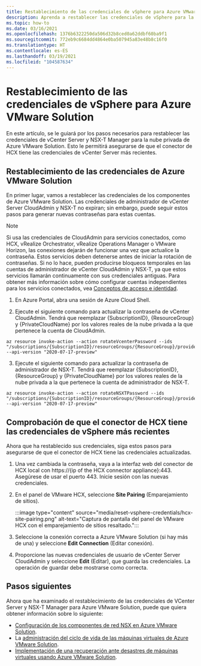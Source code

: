 ```yaml
---
title: Restablecimiento de las credenciales de vSphere para Azure VMware Solution
description: Aprenda a restablecer las credenciales de vSphere para la nube privada de Azure VMware Solution y asegúrese de que el conector de HCX tiene las credenciales de vSphere más recientes.
ms.topic: how-to
ms.date: 03/16/2021
ms.openlocfilehash: 1376b6322250da506d32b8ced0a62ddbf60ba9f1
ms.sourcegitcommit: 772eb9c6684dd4864e0ba507945a83e48b8c16f0
ms.translationtype: HT
ms.contentlocale: es-ES
ms.lasthandoff: 03/19/2021
ms.locfileid: "104587634"
---
```

# <a name="reset-vsphere-credentials-for-azure-vmware-solution"></a>Restablecimiento de las credenciales de vSphere para Azure VMware Solution

En este artículo, se le guiará por los pasos necesarios para restablecer las credenciales de vCenter Server y NSX-T Manager para la nube privada de Azure VMware Solution. Esto le permitirá asegurarse de que el conector de HCX tiene las credenciales de vCenter Server más recientes.

## <a name="reset-your-azure-vmware-solution-credentials"></a>Restablecimiento de las credenciales de Azure VMware Solution

 En primer lugar, vamos a restablecer las credenciales de los componentes de Azure VMware Solution. Las credenciales de administrador de vCenter Server CloudAdmin y NSX-T no expiran; sin embargo, puede seguir estos pasos para generar nuevas contraseñas para estas cuentas.

> [!NOTE]
> Si usa las credenciales de CloudAdmin para servicios conectados, como HCX, vRealize Orchestrator, vRealize Operations Manager o VMware Horizon, las conexiones dejarán de funcionar una vez que actualice la contraseña.  Estos servicios deben detenerse antes de iniciar la rotación de contraseñas.  Si no lo hace, pueden producirse bloqueos temporales en las cuentas de administrador de vCenter CloudAdmin y NSX-T, ya que estos servicios llamarán continuamente con sus credenciales antiguas.  Para obtener más información sobre cómo configurar cuentas independientes para los servicios conectados, vea [Conceptos de acceso e identidad](https://docs.microsoft.com/azure/azure-vmware/concepts-identity).

1. En Azure Portal, abra una sesión de Azure Cloud Shell.

2. Ejecute el siguiente comando para actualizar la contraseña de vCenter CloudAdmin.  Tendrá que reemplazar {SubscriptionID}, {ResourceGroup} y {PrivateCloudName} por los valores reales de la nube privada a la que pertenece la cuenta de CloudAdmin.

```
az resource invoke-action --action rotateVcenterPassword --ids "/subscriptions/{SubscriptionID}/resourceGroups/{ResourceGroup}/providers/Microsoft.AVS/privateClouds/{PrivateCloudName}" --api-version "2020-07-17-preview"
```
          
3. Ejecute el siguiente comando para actualizar la contraseña de administrador de NSX-T. Tendrá que reemplazar {SubscriptionID}, {ResourceGroup} y {PrivateCloudName} por los valores reales de la nube privada a la que pertenece la cuenta de administrador de NSX-T.

```
az resource invoke-action --action rotateNSXTPassword --ids "/subscriptions/{SubscriptionID}/resourceGroups/{ResourceGroup}/providers/Microsoft.AVS/privateClouds/{PrivateCloudName}" --api-version "2020-07-17-preview"
```

## <a name="ensure-the-hcx-connector-has-your-latest-vcenter-server-credentials"></a>Comprobación de que el conector de HCX tiene las credenciales de vSphere más recientes

Ahora que ha restablecido sus credenciales, siga estos pasos para asegurarse de que el conector de HCX tiene las credenciales actualizadas.

1. Una vez cambiada la contraseña, vaya a la interfaz web del conector de HCX local con https://{ip of the HCX connector appliance}:443. Asegúrese de usar el puerto 443. Inicie sesión con las nuevas credenciales.

2. En el panel de VMware HCX, seleccione **Site Pairing** (Emparejamiento de sitios).
    
    :::image type="content" source="media/reset-vsphere-credentials/hcx-site-pairing.png" alt-text="Captura de pantalla del panel de VMware HCX con el emparejamiento de sitios resaltado.":::
 
3. Seleccione la conexión correcta a Azure VMware Solution (si hay más de una) y seleccione **Edit Connection** (Editar conexión).
 
4. Proporcione las nuevas credenciales de usuario de vCenter Server CloudAdmin y seleccione **Edit** (Editar), que guarda las credenciales. La operación de guardar debe mostrarse como correcta.

## <a name="next-steps"></a>Pasos siguientes

Ahora que ha examinado el restablecimiento de las credenciales de VCenter Server y NSX-T Manager para Azure VMware Solution, puede que quiera obtener información sobre lo siguiente:

- [Configuración de los componentes de red NSX en Azure VMware Solution](configure-nsx-network-components-azure-portal.md).
- La [administración del ciclo de vida de las máquinas virtuales de Azure VMware Solution](lifecycle-management-of-azure-vmware-solution-vms.md).
- [Implementación de una recuperación ante desastres de máquinas virtuales usando Azure VMware Solution](disaster-recovery-for-virtual-machines.md).
